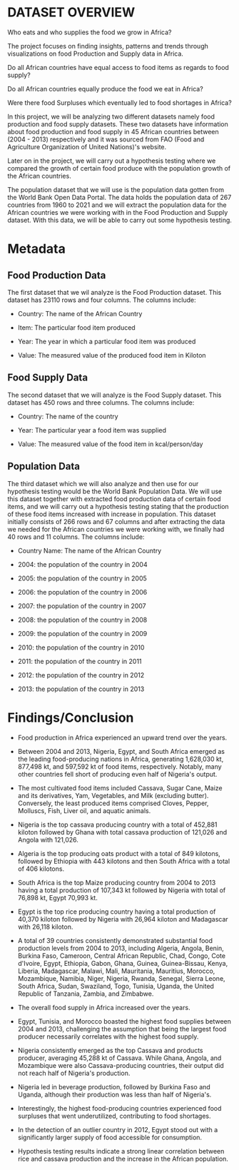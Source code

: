 # DATASET OVERVIEW
Who eats and who supplies the food we grow in Africa?

The project focuses on finding insights, patterns and trends through visualizations on food Production and Supply data in Africa.

Do all African countries have equal access to food items as regards to food supply?

Do all African countries equally produce the food we eat in Africa?

Were there food Surpluses which eventually led to food shortages in Africa?

In this project, we will be analyzing two different datasets namely food production and food supply datasets. 
These two datasets have information about food production and food supply in 45 African countries between (2004 - 2013) respectively and it was sourced from FAO (Food and Agriculture Organization of United Nations)'s website.

Later on in the project, we will carry out a hypothesis testing where we compared the growth of certain food produce with the population growth of the African countries.

The population dataset that we will use is the population data gotten from the World Bank Open Data Portal. 
The data holds the population data of 267 countries from 1960 to 2021 and we will extract the population data for the African countries we were working with in the Food Production and Supply dataset. 
With this data, we will be able to carry out some hypothesis testing.

# Metadata
## Food Production Data
The first dataset that we wil analyze is the Food Production dataset. This dataset has 23110 rows and four columns. The columns include:

* Country: The name of the African Country

* Item: The particular food item produced

* Year: The year in which a particular food item was produced

* Value: The measured value of the produced food item in Kiloton

## Food Supply Data
The second dataset that we will analyze is the Food Supply dataset. This dataset has 450 rows and three columns. The columns include:

* Country: The name of the country

* Year: The particular year a food item was supplied

* Value: The measured value of the food item in kcal/person/day

## Population Data
The third dataset which we will also analyze and then use for our hypothesis testing would be the World Bank Population Data. We will use this dataset together with extracted food production data of certain food items, and we will carry out a hypothesis testing stating that the production of these food items increased with increase in population. This dataset initially consists of 266 rows and 67 columns and after extracting the data we needed for the African countries we were working with, we finally had 40 rows and 11 columns. The columns include:

* Country Name: The name of the African Country

* 2004: the population of the country in 2004

* 2005: the population of the country in 2005

* 2006: the population of the country in 2006

* 2007: the population of the country in 2007

* 2008: the population of the country in 2008

* 2009: the population of the country in 2009

* 2010: the population of the country in 2010

* 2011: the population of the country in 2011

* 2012: the population of the country in 2012

* 2013: the population of the country in 2013

# Findings/Conclusion
* Food production in Africa experienced an upward trend over the years.

* Between 2004 and 2013, Nigeria, Egypt, and South Africa emerged as the leading food-producing nations in Africa, generating 1,628,030 kt, 877,498 kt, and 597,592 kt of food items, respectively. Notably, many other countries fell short of producing even half of Nigeria's output.

* The most cultivated food items included Cassava, Sugar Cane, Maize and its derivatives, Yam, Vegetables, and Milk (excluding butter). Conversely, the least produced items comprised Cloves, Pepper, Molluscs, Fish, Liver oil, and aquatic animals.

* Nigeria is the top cassava producing country with a total of 452,881 kiloton followed by Ghana with total cassava production of 121,026 and Angola with 121,026.
  
* Algeria is the top producing oats product with a total of 849 kilotons, followed by Ethiopia with 443 kilotons and then South Africa with a total of 406 kilotons.

* South Africa is the top Maize producing country from 2004 to 2013 having a total production of 107,343 kt followed by Nigeria with total of 76,898 kt, Egypt 70,993 kt.

* Egypt is the top rice producing country having a total production of 40,370 kiloton followed by Nigeria with 26,964 kiloton and Madagascar with 26,118 kiloton.

* A total of 39 countries consistently demonstrated substantial food production levels from 2004 to 2013, including Algeria, Angola, Benin, Burkina Faso, Cameroon, Central African Republic, Chad, Congo, Cote d'Ivoire, Egypt, Ethiopia, Gabon, Ghana, Guinea, Guinea-Bissau, Kenya, Liberia, Madagascar, Malawi, Mali, Mauritania, Mauritius, Morocco, Mozambique, Namibia, Niger, Nigeria, Rwanda, Senegal, Sierra Leone, South Africa, Sudan, Swaziland, Togo, Tunisia, Uganda, the United Republic of Tanzania, Zambia, and Zimbabwe.

* The overall food supply in Africa increased over the years.

* Egypt, Tunisia, and Morocco boasted the highest food supplies between 2004 and 2013, challenging the assumption that being the largest food producer necessarily correlates with the highest food supply.

* Nigeria consistently emerged as the top Cassava and products producer, averaging 45,288 kt of Cassava. While Ghana, Angola, and Mozambique were also Cassava-producing countries, their output did not reach half of Nigeria's production.

* Nigeria led in beverage production, followed by Burkina Faso and Uganda, although their production was less than half of Nigeria's.

* Interestingly, the highest food-producing countries experienced food surpluses that went underutilized, contributing to food shortages.

* In the detection of an outlier country in 2012, Egypt stood out with a significantly larger supply of food accessible for consumption.

* Hypothesis testing results indicate a strong linear correlation between rice and cassava production and the increase in the African population.
